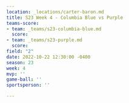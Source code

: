 ```yaml
---
location: _locations/carter-baron.md
title: S23 Week 4 - Columbia Blue vs Purple
teams-score:
- team: _teams/s23-columbia-blue.md
  score: 
- team: _teams/s23-purple.md
  score: 
field: "2"
date: 2022-10-22 12:30:00 -0400
season: 23
week: 4
mvp: ''
game-ball: ''
sportsperson: ''

---
```

